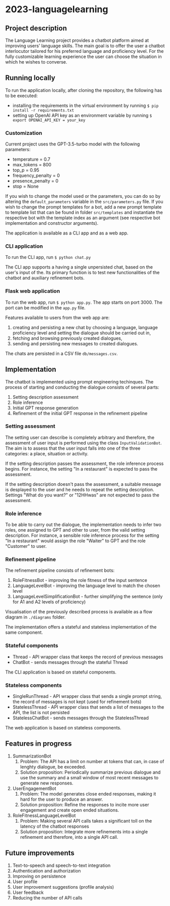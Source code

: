 # 2023-languagelearning

## Project description

The Language Learning project provides a chatbot platform aimed at improving users' language skills. The main goal is to offer the user a chatbot interlocutor tailored for his preferred language and proficiency level. For the fully customizable learning experience the user can choose the situation in which he wishes to converse.

## Running locally

To run the application locally, after cloning the repository, the following has to be executed:

- installing the requirements in the virtual environment by running ```$ pip install -r requirements.txt```
- setting up OpenAI API key as an environment variable by running ```$ export OPENAI_API_KEY = your_key ```

### Customization

Current project uses the GPT-3.5-turbo model with the following parameters:

- temperature = 0.7
- max_tokens = 800
- top_p = 0.95
- frequency_penalty = 0
- presence_penalty = 0
- stop = None

If you wish to change the model used or the parameters, you can do so by altering the ```default_parameters``` variable in the ```src/parameters.py``` file. If you wish to change the prompt templates for a bot, add a new prompt template to template list that can be found in folder ```src/templates``` and instantiate the respective bot with the template index as an argument (see respective bot implementation and constructor arguments).

The application is available as a CLI app and as a web app.


### CLI application

To run the CLI app, run ```$ python chat.py```

The CLI app supports a having a single unpersisted chat, based on the user's input of the. Its primary function is to test new functionalities of the chatbot and auxiliary refinement bots.

### Flask web application

To run the web app, run ```$ python app.py```. The app starts on port 3000. The port can be modified in the ```app.py``` file.

Features available to users from thw web app are:

1. creating and persisting a new chat by choosing a language, language proficiency level and setting the dialogue should be carried out in,
2. fetching and browsing previously created dialogues,
3. sending and persisting new messages to created dialogues.

The chats are persisted in a CSV file ```db/messages.csv```.

## Implementation

The chatbot is implemented using prompt engineering techinques. The process of starting and conducting the dialogue consists of several parts:

1. Setting description assessment
2. Role inference
3. Initial GPT response generation
4. Refinement of the initial GPT response in the refinement pipeline

### Setting assessment

The setting user can describe is completely arbitrary and therefore, the assessment of user input is performed using the class ```InputValidationBot```. The aim is to assess that the user input falls into one of the three categories: a place, situation or activity.

If the setting description passes the assessment, the role inference process begins. For instance, the setting "In a restaurant" is expected to pass the assessment.

If the setting description doesn't pass the assessment, a suitable message is desplayed to the user and he needs to repeat the setting description. Settings "What do you want?" or "12HHwas" are not expected to pass the assessment.

### Role inference

To be able to carry out the dialogue, the implementation needs to infer two roles, one assigned to GPT and other to user, from the valid setting description. For instance, a sensible role inference process for the setting "In a restaurant" would assign the role "Waiter" to GPT and the role "Customer" to user. 

### Refinement pipeline

The refinement pipeline consists of refinement bots:

1. RoleFitnessBot - improving the role fitness of the input sentence
2. LanguageLevelBot - improving the language level to match the chosen level
3. LanguageLevelSimplificationBot - further simplifying the sentence (only for A1 and A2 levels of proficiency)

Visualisation of the previously described process is available as a flow diagram in ```./diagrams``` folder.

The implementation offers a stateful and stateless implementation of the same component.

### Stateful components

- Thread - API wrapper class that keeps the record of previous messages
- ChatBot - sends messages through the stateful Thread

The CLI application is based on stateful components.

### Stateless components

- SingleRunThread - API wrapper class that sends a single prompt string, the record of messages is not kept (used for refinement bots)
- StatelessThread - API wrapper class that sends a list of messages to the API, the list is not persisted
- StatelessChatBot - sends messages through the StatelessThread

The web application is based on stateless components.

## Features in progress

1. SummarizationBot
   1. Problem: The API has a limit on number at tokens that can, in case of lenghty dialogue, be exceeded.
   2. Solution proposition: Periodically summarize previous dialogue and use the summary and a small window of most recent messages to generate new responses.
2. UserEngagementBot
   1. Problem: The model generates close ended responses, making it hard for the user to produce an answer.
   2. Solution proposition: Refine the responses to incite more user engagement and create open ended situations.
3. RoleFitnessLanguageLevelBot
   1. Problem: Making several API calls takes a significant toll on the latency of the chatbot responses
   2. Solution proposition: Integrate more refinements into a single refinement and therefore, into a single API call.

## Future improvements

1. Text-to-speech and speech-to-text integration
2. Authentication and authorization
3. Improving on persistence
4. User profile
5. User improvement suggestions (profile analysis)
6. User feedback
7. Reducing the number of API calls